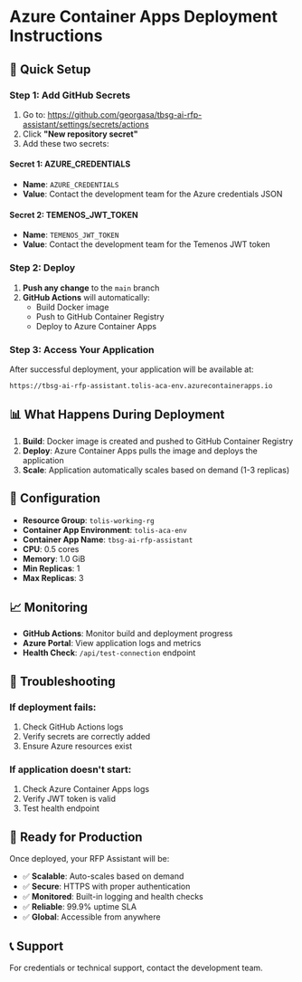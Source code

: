 # Azure Container Apps Deployment Instructions

## 🚀 **Quick Setup**

### **Step 1: Add GitHub Secrets**

1. Go to: https://github.com/georgasa/tbsg-ai-rfp-assistant/settings/secrets/actions
2. Click **"New repository secret"**
3. Add these two secrets:

#### **Secret 1: AZURE_CREDENTIALS**
- **Name**: `AZURE_CREDENTIALS`
- **Value**: Contact the development team for the Azure credentials JSON

#### **Secret 2: TEMENOS_JWT_TOKEN**
- **Name**: `TEMENOS_JWT_TOKEN`
- **Value**: Contact the development team for the Temenos JWT token

### **Step 2: Deploy**

1. **Push any change** to the `main` branch
2. **GitHub Actions** will automatically:
   - Build Docker image
   - Push to GitHub Container Registry
   - Deploy to Azure Container Apps

### **Step 3: Access Your Application**

After successful deployment, your application will be available at:
```
https://tbsg-ai-rfp-assistant.tolis-aca-env.azurecontainerapps.io
```

## 📊 **What Happens During Deployment**

1. **Build**: Docker image is created and pushed to GitHub Container Registry
2. **Deploy**: Azure Container Apps pulls the image and deploys the application
3. **Scale**: Application automatically scales based on demand (1-3 replicas)

## 🔧 **Configuration**

- **Resource Group**: `tolis-working-rg`
- **Container App Environment**: `tolis-aca-env`
- **Container App Name**: `tbsg-ai-rfp-assistant`
- **CPU**: 0.5 cores
- **Memory**: 1.0 GiB
- **Min Replicas**: 1
- **Max Replicas**: 3

## 📈 **Monitoring**

- **GitHub Actions**: Monitor build and deployment progress
- **Azure Portal**: View application logs and metrics
- **Health Check**: `/api/test-connection` endpoint

## 🚨 **Troubleshooting**

### If deployment fails:
1. Check GitHub Actions logs
2. Verify secrets are correctly added
3. Ensure Azure resources exist

### If application doesn't start:
1. Check Azure Container Apps logs
2. Verify JWT token is valid
3. Test health endpoint

## 🎯 **Ready for Production**

Once deployed, your RFP Assistant will be:
- ✅ **Scalable**: Auto-scales based on demand
- ✅ **Secure**: HTTPS with proper authentication
- ✅ **Monitored**: Built-in logging and health checks
- ✅ **Reliable**: 99.9% uptime SLA
- ✅ **Global**: Accessible from anywhere

## 📞 **Support**

For credentials or technical support, contact the development team.


